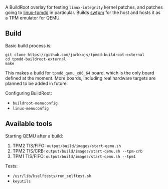 A BuildRoot overlay for testing `linux-integrity` kernel patches, and patches going
to [linux-tpmdd](https://git.kernel.org/pub/scm/linux/kernel/git/jarkko/linux-tpmdd.git)
in particular. Builds [swtpm](https://github.com/stefanberger/swtpm) for the host and
hosts it as a TPM emulator for QEMU.

## Build

Basic build process is:


```
git clone https://github.com/jarkkojs/tpmdd-buildroot-external
cd tpmdd-buildroot-external
make
```

This makes a build for `tpmdd_qemu_x86_64` board, which is the only board defined
at the moment. More boards, including real hardware targets are planned to be
added in future.

Configuring BuildRoot:

- `buildroot-menuconfig`
- `linux-menuconfig`

## Available tools

Starting QEMU after a build:

1. TPM2 TIS/FIFO: `output/build/images/start-qemu.sh`
2. TPM2 TIS/CRB: `output/build/images/start-qemu.sh --tpm-crb`
3. TPM1 TIS/FIFO: `output/build/images/start-qemu.sh --tpm1`

Tests:

- `/usr/lib/kselftests/run_selftest.sh`
- `keyutils`
